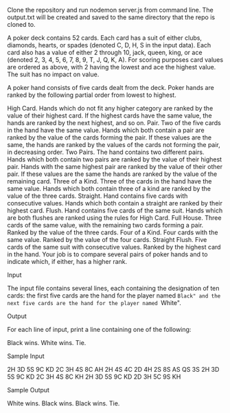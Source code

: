 Clone the repository and run nodemon server.js from command line. The output.txt will be created and saved to the same directory that the repo is cloned to. 

A poker deck contains 52 cards. Each card has a suit of either clubs, diamonds, hearts, or spades (denoted C, D, H, S in the input data). Each card also has a value of either 2 through 10, jack, queen, king, or ace (denoted 2, 3, 4, 5, 6, 7, 8, 9, T, J, Q, K, A). For scoring purposes card values are ordered as above, with 2 having the lowest and ace the highest value. The suit has no impact on value.

A poker hand consists of five cards dealt from the deck. Poker hands are ranked by the following partial order from lowest to highest.

High Card.
Hands which do not fit any higher category are ranked by the value of their highest card. If the highest cards have the same value, the hands are ranked by the next highest, and so on.
Pair.
Two of the five cards in the hand have the same value. Hands which both contain a pair are ranked by the value of the cards forming the pair. If these values are the same, the hands are ranked by the values of the cards not forming the pair, in decreasing order.
Two Pairs.
The hand contains two different pairs. Hands which both contain two pairs are ranked by the value of their highest pair. Hands with the same highest pair are ranked by the value of their other pair. If these values are the same the hands are ranked by the value of the remaining card.
Three of a Kind.
Three of the cards in the hand have the same value. Hands which both contain three of a kind are ranked by the value of the three cards.
Straight.
Hand contains five cards with consecutive values. Hands which both contain a straight are ranked by their highest card.
Flush.
Hand contains five cards of the same suit. Hands which are both flushes are ranked using the rules for High Card.
Full House.
Three cards of the same value, with the remaining two cards forming a pair. Ranked by the value of the three cards.
Four of a Kind.
Four cards with the same value. Ranked by the value of the four cards.
Straight Flush.
Five cards of the same suit with consecutive values. Ranked by the highest card in the hand.
Your job is to compare several pairs of poker hands and to indicate which, if either, has a higher rank.

Input

The input file contains several lines, each containing the designation of ten cards: the first five cards are the hand for the player named ``Black" and the next five cards are the hand for the player named ``White".

Output

For each line of input, print a line containing one of the following:

Black wins.
White wins.
Tie.


Sample Input

2H 3D 5S 9C KD 2C 3H 4S 8C AH
2H 4S 4C 2D 4H 2S 8S AS QS 3S
2H 3D 5S 9C KD 2C 3H 4S 8C KH
2H 3D 5S 9C KD 2D 3H 5C 9S KH

Sample Output

White wins.
Black wins.
Black wins.
Tie.
